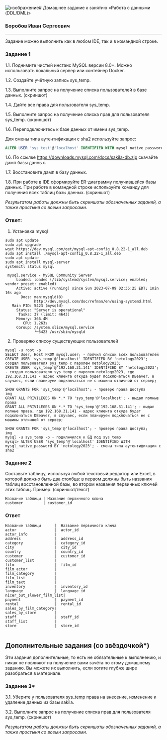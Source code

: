 ![изображение](https://github.com/Borobov/05-Data-storage-and-transmission-systems-/assets/122168309/40a0a6ea-27d0-4416-a58e-e3df55afca87)# Домашнее задание к занятию «Работа с данными (DDL/DML)»

### Боробов Иван Сергеевич

---

Задание можно выполнить как в любом IDE, так и в командной строке.

### Задание 1
1.1. Поднимите чистый инстанс MySQL версии 8.0+. Можно использовать локальный сервер или контейнер Docker.

1.2. Создайте учётную запись sys_temp. 

1.3. Выполните запрос на получение списка пользователей в базе данных. (скриншот)

1.4. Дайте все права для пользователя sys_temp. 

1.5. Выполните запрос на получение списка прав для пользователя sys_temp. (скриншот)

1.6. Переподключитесь к базе данных от имени sys_temp.

Для смены типа аутентификации с sha2 используйте запрос: 
```sql
ALTER USER 'sys_test'@'localhost' IDENTIFIED WITH mysql_native_password BY 'password';
```
1.6. По ссылке https://downloads.mysql.com/docs/sakila-db.zip скачайте дамп базы данных.

1.7. Восстановите дамп в базу данных.

1.8. При работе в IDE сформируйте ER-диаграмму получившейся базы данных. При работе в командной строке используйте команду для получения всех таблиц базы данных. (скриншот)

*Результатом работы должны быть скриншоты обозначенных заданий, а также простыня со всеми запросами.*

### Ответ:
1. Установка mysql
```
sudo apt update
sudo apt upgrade
wget https://dev.mysql.com/get/mysql-apt-config_0.8.22-1_all.deb
sudo apt install ./mysql-apt-config_0.8.22-1_all.deb
sudo apt update
sudo apt install mysql-server
systemctl status mysql

 mysql.service - MySQL Community Server
     Loaded: loaded (/lib/systemd/system/mysql.service; enabled; vendor preset: enabled)
     Active: active (running) since Sun 2023-07-09 02:35:25 EDT; 1min 16s ago
       Docs: man:mysqld(8)
             http://dev.mysql.com/doc/refman/en/using-systemd.html
   Main PID: 5423 (mysqld)
     Status: "Server is operational"
      Tasks: 37 (limit: 4643)
     Memory: 366.4M
        CPU: 1.263s
     CGroup: /system.slice/mysql.service
             └─5423 /usr/sbin/mysqld
```

2. Проверяю списоу существующих пользователей
```
mysql -u root -p
SELECT User, Host FROM mysql.user; - полчил список всех пользователей
CREATE USER 'sys_temp'@'localhost' IDENTIFIED BY 'netology2023'; - создал пользователя sys_temp с паролем netology2023;
CREATE USER 'sys_temp'@'192.168.31.141' IDENTIFIED BY 'netology2023'; - создал пользователя sys_temp с паролем netology2023, где 192.168.31.141 - адрес клиента откуда будет подключаться DBeaver, в случаес, если планируеи подключаться не с машины отличной от сервер;

SHOW GRANTS FOR 'sys_temp'@'localhost'; - проверю права доступа
img
GRANT ALL PRIVILEGES ON *.* TO 'sys_temp'@'localhost'; - выдал полные права
GRANT ALL PRIVILEGES ON *.* TO 'sys_temp'@'192.168.31.141'; - выдал полные права, где 192.168.31.141 - адрес клиента откуда будет подключаться DBeaver, в случаес, если планируеи подключаться не с машины отличной от сервер;

SHOW GRANTS FOR 'sys_temp'@'localhost'; - проверю права доступа;
img
mysql -u sys_temp -p - подключился к БД под sys_temp
mysql> ALTER USER 'sys_temp'@'localhost' IDENTIFIED WITH mysql_native_password BY 'netology2023'; - смены типа аутентификации с sha2
```

### Задание 2
Составьте таблицу, используя любой текстовый редактор или Excel, в которой должно быть два столбца: в первом должны быть названия таблиц восстановленной базы, во втором названия первичных ключей этих таблиц. Пример: (скриншот/текст)
```
Название таблицы | Название первичного ключа
customer         | customer_id
```
### Ответ
```
Название таблицы      |  Название первичного ключа
actor                 |  actor_id
actor_info            | 
address               |  address_id
category              |  category_id
city                  |  city_id
country               |  country_id
customer              |  customer_id
customer_list         |
film                  |  film_id
film_actor            |
film_category         |
film_list             |
film_text             |
inventory             |  inventory_id
language              |  language_id
nicer_but_slower_film_list|
payment               |  payment_id
rental                |  rental_id
sales_by_film_category|
sales_by_store        |
staff                 |  staff_id
staff_list            |
store                 |  store_id


```



## Дополнительные задания (со звёздочкой*)
Эти задания дополнительные, то есть не обязательные к выполнению, и никак не повлияют на получение вами зачёта по этому домашнему заданию. Вы можете их выполнить, если хотите глубже шире разобраться в материале.

### Задание 3*
3.1. Уберите у пользователя sys_temp права на внесение, изменение и удаление данных из базы sakila.

3.2. Выполните запрос на получение списка прав для пользователя sys_temp. (скриншот)

*Результатом работы должны быть скриншоты обозначенных заданий, а также простыня со всеми запросами.*
